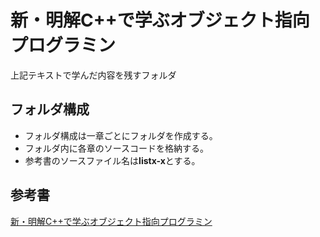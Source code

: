 # 新・明解C++で学ぶオブジェクト指向プログラミン
上記テキストで学んだ内容を残すフォルダ

## フォルダ構成
 - フォルダ構成は一章ごとにフォルダを作成する。
 - フォルダ内に各章のソースコードを格納する。
 - 参考書のソースファイル名は**listx-x**とする。

## 参考書
[新・明解C++で学ぶオブジェクト指向プログラミン](https://www.amazon.co.jp/%E6%96%B0%E3%83%BB%E6%98%8E%E8%A7%A3C-%E3%81%A7%E5%AD%A6%E3%81%B6%E3%82%AA%E3%83%96%E3%82%B8%E3%82%A7%E3%82%AF%E3%83%88%E6%8C%87%E5%90%91%E3%83%97%E3%83%AD%E3%82%B0%E3%83%A9%E3%83%9F%E3%83%B3%E3%82%B0-%E6%9F%B4%E7%94%B0-%E6%9C%9B%E6%B4%8B-ebook/dp/B07H8VCJH7/ref=sr_1_1?__mk_ja_JP=%E3%82%AB%E3%82%BF%E3%82%AB%E3%83%8A&crid=2ESOOT9L799JI&dchild=1&keywords=%E6%96%B0%E6%98%8E%E8%A7%A3c+%E3%81%A7%E5%AD%A6%E3%81%B6%E3%82%AA%E3%83%96%E3%82%B8%E3%82%A7%E3%82%AF%E3%83%88%E6%8C%87%E5%90%91%E3%83%97%E3%83%AD%E3%82%B0%E3%83%A9%E3%83%9F%E3%83%B3%E3%82%B0&qid=1589522502&sprefix=%E6%96%B0+%E6%98%8E%E8%A7%A3+C%2B%2B%E3%81%A7%2Caps%2C259&sr=8-1)